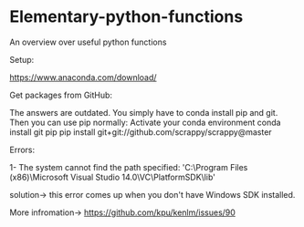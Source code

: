 # Elementary-python-functions
An  overview over useful python functions


Setup:

https://www.anaconda.com/download/


Get packages from GitHub:

The answers are outdated. You simply have to conda install pip and git. Then you can use pip normally:
Activate your conda environment
conda install git pip
pip install git+git://github.com/scrappy/scrappy@master


Errors:

1- The system cannot find the path specified: 'C:\\Program Files (x86)\\Microsoft Visual Studio 14.0\\VC\\PlatformSDK\\lib'

solution-> this error comes up when you don't have Windows SDK installed.

More infromation-> https://github.com/kpu/kenlm/issues/90
